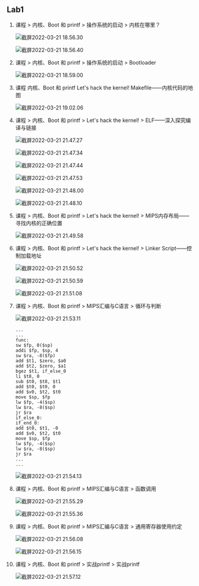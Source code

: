## Lab1

1. 课程 > 内核、Boot 和 printf > 操作系统的启动 > 内核在哪里？

   ![截屏2022-03-21 18.56.30](https://tva1.sinaimg.cn/large/e6c9d24ely1h13uaws8s1j22800nignv.jpg)

   ![截屏2022-03-21 18.56.40](https://tva1.sinaimg.cn/large/e6c9d24ely1h13ub728ilj22800ncgp2.jpg)

2. 课程 > 内核、Boot 和 printf > 操作系统的启动 > Bootloader

   ![截屏2022-03-21 18.59.00](https://tva1.sinaimg.cn/large/e6c9d24ely1h13ub381rsj22800nedis.jpg)

3. 课程  内核、Boot 和 printf  Let's hack the kernel!  Makefile——内核代码的地图

   ![截屏2022-03-21 19.02.06](https://tva1.sinaimg.cn/large/e6c9d24ely1h13ub4oefqj22800hywft.jpg)

4. 课程 > 内核、Boot 和 printf > Let's hack the kernel! > ELF——深入探究编译与链接

   ![截屏2022-03-21 21.47.27](https://tva1.sinaimg.cn/large/e6c9d24ely1h13ub9rnumj22800nwtbc.jpg)

   ![截屏2022-03-21 21.47.34](https://tva1.sinaimg.cn/large/e6c9d24ely1h13ub5qay2j22800o240v.jpg)

   ![截屏2022-03-21 21.47.44](https://tva1.sinaimg.cn/large/e6c9d24ely1h13ub7iqy1j22800potan.jpg)

   ![截屏2022-03-21 21.47.53](https://tva1.sinaimg.cn/large/e6c9d24ely1h13ub2unqyj22800no76g.jpg)

   ![截屏2022-03-21 21.48.00](https://tva1.sinaimg.cn/large/e6c9d24ely1h13uba7yvvj22800nudht.jpg)

   ![截屏2022-03-21 21.48.10](https://tva1.sinaimg.cn/large/e6c9d24ely1h13ub565epj22800o0q4s.jpg)

5. 课程 > 内核、Boot 和 printf > Let's hack the kernel! > MIPS内存布局——寻找内核的正确位置

   ![截屏2022-03-21 21.49.58](https://tva1.sinaimg.cn/large/e6c9d24ely1h13ub1e8d8j22800om76e.jpg)

6. 课程 > 内核、Boot 和 printf > Let's hack the kernel! > Linker Script——控制加载地址

   ![截屏2022-03-21 21.50.52](https://tva1.sinaimg.cn/large/e6c9d24ely1h13ub7wywaj22800no769.jpg)

   ![截屏2022-03-21 21.50.59](https://tva1.sinaimg.cn/large/e6c9d24ely1h13ub20mqvj22800ragoo.jpg)

   ![截屏2022-03-21 21.51.08](https://tva1.sinaimg.cn/large/e6c9d24ely1h13ubaosu9j22800fk762.jpg)

7. 课程 > 内核、Boot 和 printf > MIPS汇编与C语言 > 循环与判断

   ![截屏2022-03-21 21.53.11](https://tva1.sinaimg.cn/large/e6c9d24ely1h13ub98g4mj228007074l.jpg)

   ```assembly
   ...
   ...
   func:
   sw $fp, 0($sp)
   addi $fp, $sp, 4
   sw $ra, -8($fp)
   add $t1, $zero, $a0
   add $t2, $zero, $a1
   bgez $t1, if_else_0
   li $t8, 0
   sub $t0, $t8, $t1
   add $t0, $t0, 0
   add $v0, $t2, $t0
   move $sp, $fp
   lw $fp, -4($sp)
   lw $ra, -8($sp)
   jr $ra
   if_else_0:
   if_end_0:
   add $t0, $t1, -0
   add $v0, $t2, $t0
   move $sp, $fp
   lw $fp, -4($sp)
   lw $ra, -8($sp)
   jr $ra
   ...
   ...
   ```

   ![截屏2022-03-21 21.54.13](https://tva1.sinaimg.cn/large/e6c9d24ely1h13ub625ulj22800b8mxz.jpg)

8. 课程 > 内核、Boot 和 printf > MIPS汇编与C语言 > 函数调用

   ![截屏2022-03-21 21.55.29](https://tva1.sinaimg.cn/large/e6c9d24ely1h13ub8wwbzj22800nctay.jpg)

   ![截屏2022-03-21 21.55.36](https://tva1.sinaimg.cn/large/e6c9d24ely1h13ub3nu7xj22800ne76h.jpg)

9. 课程 > 内核、Boot 和 printf > MIPS汇编与C语言 > 通用寄存器使用约定

   ![截屏2022-03-21 21.56.08](https://tva1.sinaimg.cn/large/e6c9d24ely1h13ub4887pj22800n476t.jpg)

   ![截屏2022-03-21 21.56.15](https://tva1.sinaimg.cn/large/e6c9d24ely1h13ub8cki5j22800n4acs.jpg)

10. 课程 > 内核、Boot 和 printf > 实战printf > 实战printf

    ![截屏2022-03-21 21.57.12](https://tva1.sinaimg.cn/large/e6c9d24ely1h13ub6hx3ij22800fk40l.jpg)